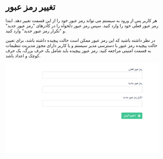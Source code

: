 # تغییر رمز عبور

هر کاربر پس از ورود به سیستم می تواند رمز عبور خود را از این قسمت تغییر دهد. ابتدا رمز عبور فعلی خود را وارد کنید. سپس رمز عبور دلخواه را در کادرهای "رمز عبور جدید" و "تکرار رمز عبور جدید" وارد کنید.

در نظر داشته باشید که این رمز عبور ممکن است حالت پیچیده داشته باشد، برای تعیین حالت پیچیده رمز عبور با دسترسی مدیر سیستم و یا کاربر دارای مجوز مدیریت تنظیمات به قسمت امنیتی مراجعه کنید. رمز عبور پیچیده باید شامل یک حرف بزرگ، یک حرف کوچک  و اعداد باشد.

![صفحه تغییر رمز عبور توسط کاربر](./Images/change-password.png)

